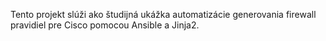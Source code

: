 Tento projekt slúži ako študijná ukážka
automatizácie generovania firewall pravidiel pre Cisco pomocou Ansible a Jinja2.
